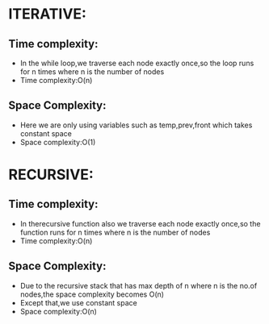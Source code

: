# ITERATIVE:

## Time complexity:
- In the while loop,we traverse each node exactly once,so the loop runs for n times where n is the number of nodes
- Time complexity:O(n)
## Space Complexity:
- Here we are only using variables such as temp,prev,front which takes constant space
- Space complexity:O(1)

# RECURSIVE:

## Time complexity:
- In therecursive function also we traverse each node exactly once,so the function runs for n times where n is the number of nodes
- Time complexity:O(n)
## Space Complexity:
- Due to the recursive stack that has max depth of n where n is the no.of nodes,the space complexity becomes O(n)
- Except that,we use constant space
- Space complexity:O(n)
